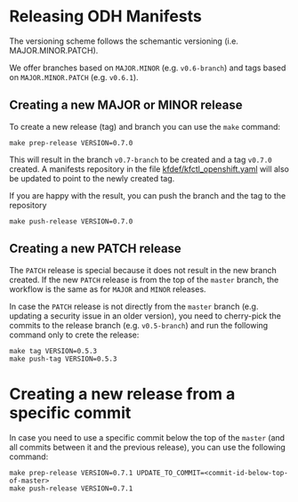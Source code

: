 # Releasing ODH Manifests

The versioning scheme follows the schemantic versioning (i.e. MAJOR.MINOR.PATCH).

We offer branches based on `MAJOR.MINOR` (e.g. `v0.6-branch`) and tags based on `MAJOR.MINOR.PATCH` (e.g. `v0.6.1`).

## Creating a new MAJOR or MINOR release

To create a new release (tag) and branch you can use the `make` command:

```
make prep-release VERSION=0.7.0
```

This will result in the branch `v0.7-branch` to be created and a tag `v0.7.0` created. A manifests repository in the file [kfdef/kfctl_openshift.yaml](kfdef/kfctl_openshift.yaml) will also be updated to point to the newly created tag.

If you are happy with the result, you can push the branch and the tag to the repository

```
make push-release VERSION=0.7.0
```

## Creating a new PATCH release

The `PATCH` release is special because it does not result in the new branch created. If the new `PATCH` release is from the top of the `master` branch, the workflow is the same as for `MAJOR` and `MINOR` releases.

In case the `PATCH` release is not directly from the `master` branch (e.g. updating a security issue in an older version), you need to cherry-pick the commits to the release branch (e.g. `v0.5-branch`) and run the following command only to crete the release:

```
make tag VERSION=0.5.3
make push-tag VERSION=0.5.3
```

# Creating a new release from a specific commit

In case you need to use a specific commit below the top of the `master` (and all commits between it and the previous release), you can use the following command:

```
make prep-release VERSION=0.7.1 UPDATE_TO_COMMIT=<commit-id-below-top-of-master>
make push-release VERSION=0.7.1
```
